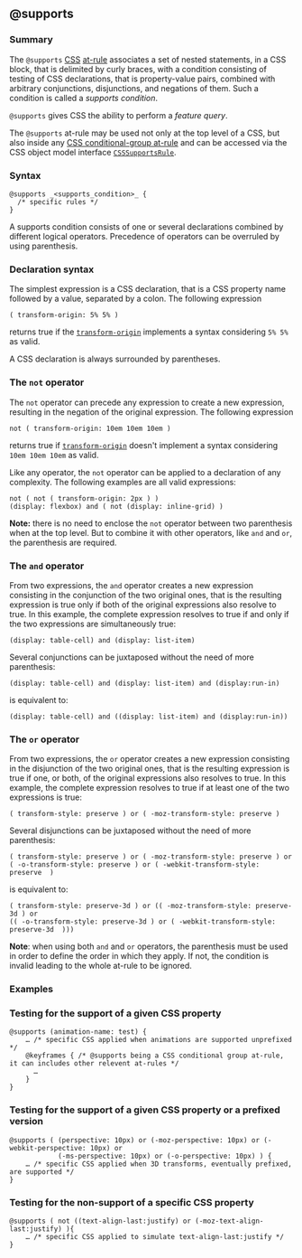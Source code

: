 ## @supports

### Summary

The `@supports` [CSS][0] [at-rule][1] associates a set of nested statements, in a CSS block, that is delimited by curly braces, with a condition consisting of testing of CSS declarations, that is property-value pairs, combined with arbitrary conjunctions, disjunctions, and negations of them. Such a condition is called a _supports condition_.

`@supports` gives CSS the ability to perform a _feature query_.

The `@supports` at-rule may be used not only at the top level of a CSS, but also inside any [CSS conditional-group at-rule][2] and can be accessed via the CSS object model interface [`CSSSupportsRule`][3].

### Syntax

    @supports _<supports_condition>_ {
      /* specific rules */
    }
    

A supports condition consists of one or several declarations combined by different logical operators. Precedence of operators can be overruled by using parenthesis.

### Declaration syntax

The simplest expression is a CSS declaration, that is a CSS property name followed by a value, separated by a colon. The following expression

    ( transform-origin: 5% 5% )

returns true if the [`transform-origin`][4] implements a syntax considering `5% 5%` as valid.

A CSS declaration is always surrounded by parentheses.

### The `not` operator

The `not` operator can precede any expression to create a new expression, resulting in the negation of the original expression. The following expression

    not ( transform-origin: 10em 10em 10em )

returns true if [`transform-origin`][4] doesn't implement a syntax considering `10em 10em 10em` as valid.

Like any operator, the `not` operator can be applied to a declaration of any complexity. The following examples are all valid expressions:

    not ( not ( transform-origin: 2px ) )
    (display: flexbox) and ( not (display: inline-grid) )

**Note:** there is no need to enclose the `not` operator between two parenthesis when at the top level. But to combine it with other operators, like `and` and `or`, the parenthesis are required.

### The `and` operator

From two expressions, the `and` operator creates a new expression consisting in the conjunction of the two original ones, that is the resulting expression is true only if both of the original expressions also resolve to true. In this example, the complete expression resolves to true if and only if the two expressions are simultaneously true:

    (display: table-cell) and (display: list-item)

Several conjunctions can be juxtaposed without the need of more parenthesis:

    (display: table-cell) and (display: list-item) and (display:run-in)

is equivalent to:

    (display: table-cell) and ((display: list-item) and (display:run-in))

### The `or` operator

From two expressions, the `or` operator creates a new expression consisting in the disjunction of the two original ones, that is the resulting expression is true if one, or both, of the original expressions also resolves to true. In this example, the complete expression resolves to true if at least one of the two expressions is true:

    ( transform-style: preserve ) or ( -moz-transform-style: preserve )

Several disjunctions can be juxtaposed without the need of more parenthesis:

    ( transform-style: preserve ) or ( -moz-transform-style: preserve ) or 
    ( -o-transform-style: preserve ) or ( -webkit-transform-style: preserve  )

is equivalent to:

    ( transform-style: preserve-3d ) or (( -moz-transform-style: preserve-3d ) or 
    (( -o-transform-style: preserve-3d ) or ( -webkit-transform-style: preserve-3d  )))

**Note**: when using both `and` and `or` operators, the parenthesis must be used in order to define the order in which they apply. If not, the condition is invalid leading to the whole at-rule to be ignored.

### Examples

### Testing for the support of a given CSS property

    @supports (animation-name: test) {
        … /* specific CSS applied when animations are supported unprefixed */
        @keyframes { /* @supports being a CSS conditional group at-rule, it can includes other relevent at-rules */
          …
        }
    }
    

### Testing for the support of a given CSS property or a prefixed version

    @supports ( (perspective: 10px) or (-moz-perspective: 10px) or (-webkit-perspective: 10px) or
                (-ms-perspective: 10px) or (-o-perspective: 10px) ) {
        … /* specific CSS applied when 3D transforms, eventually prefixed, are supported */
    }
    

### Testing for the non-support of a specific CSS property

    @supports ( not ((text-align-last:justify) or (-moz-text-align-last:justify) ){
        … /* specific CSS applied to simulate text-align-last:justify */
    }



[0]: https://developer.mozilla.org/en/CSS "CSS"
[1]: https://developer.mozilla.org/en/CSS/At-rule "en/CSS/At-rule"
[2]: https://developer.mozilla.org/en/CSS/At-rule#Conditional_Group_Rules "en/CSS/At-rule#Conditional_Group_Rules"
[3]: https://developer.mozilla.org/en/docs/Web/API/CSSSupportsRule "The CSSSupportsRule interface describes an object representing a single CSS @supports at-rule. It implements the CSSConditionRule interface, and therefore the CSSRule and CSSGroupingRule interfaces with a type value of 12 (CSSRule.SUPPORTS_RULE)."
[4]: https://developer.mozilla.org/en/docs/Web/CSS/transform-origin "The transform-origin CSS property lets you modify the origin for transformations of an element. For example, the transform-origin of the rotate() function is the centre of rotation. (This property is applied by first translating the element by the negated value of the property, then applying the element's transform, then translating by the property value.)"